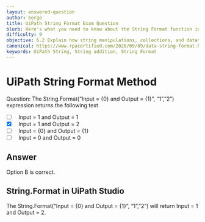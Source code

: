 ```yaml
---
layout: answered-question
author: Serge
title: UiPath String Format Exam Question
blurb: Here's what you need to know about the String Format function in order to pass the UiPath Certified Associate exam.
difficulty: 9
objective: 6.2 Explain how string manipulations, collections, and datatables are used for data manipulation
canonical: https://www.rpacertified.com/2020/09/09/data-string-format.html
keywords: UiPath String, String addition, String Format
---
```


<h1>UiPath String Format Method</h1>

Question:  The String.Format(“Input = {0} and Output = {1}”, “1”,”2”) expression returns the following text

 - [ ] &nbsp;  Input = 1 and Output = 1
 - [X] &nbsp;  Input = 1 and Output = 2
 - [ ] &nbsp;  Input = {0} and Output = {1}
 - [ ] &nbsp;  Input = 0 and Output = 0

## Answer

Option B is correct.

<h2>String.Format in UiPath Studio</h2>

The String.Format(“Input = {0} and Output = {1}”, “1”,”2”) will return Input = 1 and Output = 2.

